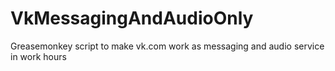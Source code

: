 # VkMessagingAndAudioOnly
Greasemonkey script to make vk.com work as messaging and audio service in work hours
